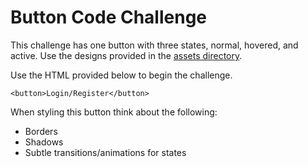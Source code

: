 # Button Code Challenge

This challenge has one button with three states, normal, hovered, and active. Use the designs provided in the [assets directory](/button-challenge/assets).

Use the HTML provided below to begin the challenge. 

```
<button>Login/Register</button>
```

When styling this button think about the following:
- Borders
- Shadows
- Subtle transitions/animations for states
